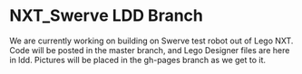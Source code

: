 # NXT_Swerve LDD Branch
We are currently working on building on Swerve test robot out of Lego NXT. Code will be posted in the master branch, and Lego Designer files are here in ldd. Pictures will be placed in the gh-pages branch as we get to it.

